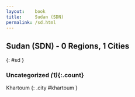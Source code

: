 ```yaml
---
layout:    book
title:     Sudan (SDN)
permalink: /sd.html
---
```


## Sudan (SDN) - 0 Regions, 1 Cities
{: #sd }





### Uncategorized _(1)_{:.count}


Khartoum  {: .city #khartoum } <br>


 
